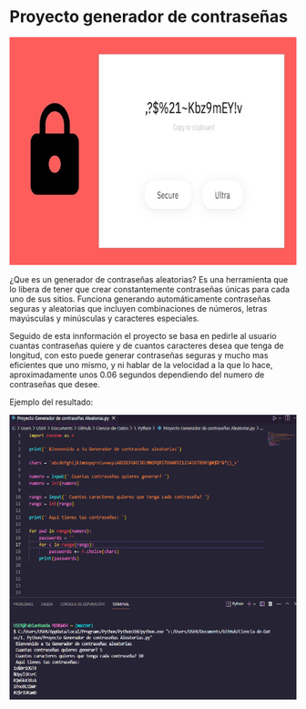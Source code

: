 # Proyecto generador de contraseñas
<img src = 'https://github.com/FabianRueda28/Ciencia-de-Datos/blob/main/1.%20Python/src/Getpass-730x400.jpg' height = 400 >

¿Que es un generador de contraseñas aleatorias?
Es una herramienta que lo libera de tener que crear constantemente contraseñas únicas para cada uno de sus sitios. Funciona generando automáticamente contraseñas seguras y aleatorias que incluyen combinaciones de números, letras mayúsculas y minúsculas y caracteres especiales.

Seguido de esta innformación el proyecto se basa en pedirle al usuario cuantas contraseñas quiere y de cuantos caracteres desea que tenga de longitud, con esto puede generar contraseñas seguras y mucho mas eficientes que uno mismo, y ni hablar de la velocidad a la que lo hace, aproximadamente unos 0.06 segundos dependiendo del numero de contraseñas que desee. 

Ejemplo del resultado: 


<img src = 'https://github.com/FabianRueda28/Ciencia-de-Datos/blob/main/1.%20Python/src/bash.png' height = 500 >